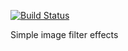 [![Build Status](https://travis-ci.org/satan06/Emgu.CV_filters.svg?branch=master)](https://travis-ci.org/satan06/Emgu.CV_filters)

Simple image filter effects

